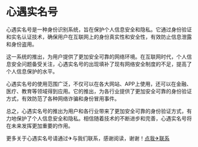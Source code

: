 # 心遇实名号

心遇实名号是一种身份识别系统，旨在保护个人信息安全和隐私。它通过身份验证和实名认证技术，确保用户在互联网上的身份真实性和安全性，有效防止信息泄露和身份盗用。

这一系统的推出，为用户提供了更加安全可靠的网络环境。在互联网时代，个人信息安全问题备受关注，心遇实名号的出现填补了现有网络安全制度的不足，提高了个人信息保护的水平。

心遇实名号的使用范围广泛，不仅可以在各大网站、APP上使用，还可以在金融、医疗、教育等领域得到应用。它的推出，为各行业提供了更加安全可靠的身份验证方式，有效防范了各种网络诈骗和身份冒用事件。

总之，心遇实名号的推出为用户和各行业带来了更加安全可靠的身份验证方式，有力地保护了个人信息安全和隐私。相信随着技术的不断进步和完善，心遇实名号将在未来发挥更加重要的作用。

更多关于心遇实名号请通过✈与我们联系，感谢阅读，谢谢！[点我✈联系](https://add.k02.cc)